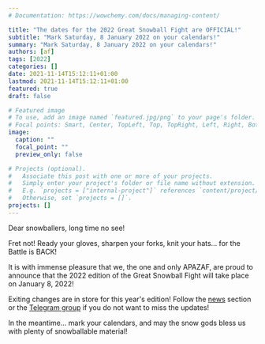 ```yaml
---
# Documentation: https://wowchemy.com/docs/managing-content/

title: "The dates for the 2022 Great Snowball Fight are OFFICIAL!"
subtitle: "Mark Saturday, 8 January 2022 on your calendars!"
summary: "Mark Saturday, 8 January 2022 on your calendars!"
authors: [af]
tags: [2022]
categories: []
date: 2021-11-14T15:12:11+01:00
lastmod: 2021-11-14T15:12:11+01:00
featured: true
draft: false

# Featured image
# To use, add an image named `featured.jpg/png` to your page's folder.
# Focal points: Smart, Center, TopLeft, Top, TopRight, Left, Right, BottomLeft, Bottom, BottomRight.
image:
  caption: ""
  focal_point: ""
  preview_only: false

# Projects (optional).
#   Associate this post with one or more of your projects.
#   Simply enter your project's folder or file name without extension.
#   E.g. `projects = ["internal-project"]` references `content/project/deep-learning/index.md`.
#   Otherwise, set `projects = []`.
projects: []
---
```


Dear snowballers, long time no see!

Fret not! Ready your gloves, sharpen your forks, knit your hats... for the Battle is BACK!

It is with immense pleasure that we, the one and only APAZAF, are proud to announce that the 2022 edition of the Great Snowball Fight will take place on January 8, 2022!

Exiting changes are in store for this year's edition!
Follow the [news](/post) section or the [Telegram group](https://t.me/joinchat/UsNhFbmVl6W_Odyz) if you do not want to miss the updates!

In the meantime... mark your calendars, and may the snow gods bless us with plenty of snowballable material!
